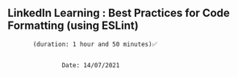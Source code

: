 ## LinkedIn Learning : Best Practices for Code Formatting (using ESLint)

           (duration: 1 hour and 50 minutes)✅
                           
                                    
                   Date: 14/07/2021
